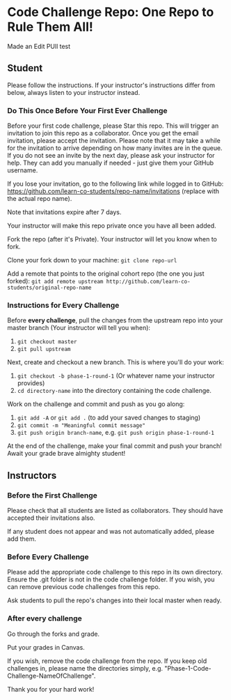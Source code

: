 # Code Challenge Repo: One Repo to Rule Them All!

Made an Edit PUll test

## Student

Please follow the instructions. If your instructor's instructions differ from below, always listen to your instructor instead.

### Do This Once Before Your First Ever Challenge

Before your first code challenge, please Star this repo. This will trigger an invitation to join this repo as a collaborator. Once you get the email invitation, please accept the invitation. Please note that it may take a while for the invitation to arrive depending on how many invites are in the queue. If you do not see an invite by the next day, please ask your instructor for help. They can add you manually if needed - just give them your GitHub username.

If you lose your invitation, go to the following link while logged in to GitHub: https://github.com/learn-co-students/repo-name/invitations (replace <repo-name> with the actual repo name). 

Note that invitations expire after 7 days.

Your instructor will make this repo private once you have all been added. 

Fork the repo (after it's Private). Your instructor will let you know when to fork.

Clone your fork down to your machine: `git clone repo-url`

Add a remote that points to the original cohort repo (the one you just forked): `git add remote upstream http://github.com/learn-co-students/original-repo-name`

### Instructions for Every Challenge

Before **every challenge**, pull the changes from the upstream repo into your master branch (Your instructor will tell you when):

1. `git checkout master`
2. `git pull upstream`

Next, create and checkout a new branch. This is where you'll do your work:
1. `git checkout -b phase-1-round-1` (Or whatever name your instructor provides)
2. `cd directory-name` into the directory containing the code challenge. 

Work on the challenge and commit and push as you go along:
1. `git add -A` or `git add .` (to add your saved changes to staging)
2. `git commit -m "Meaningful commit message"`
3. `git push origin branch-name`, e.g. `git push origin phase-1-round-1`

At the end of the challenge, make your final commit and push your branch! Await your grade brave almighty student!


## Instructors

### Before the First Challenge

Please check that all students are listed as collaborators. They should have accepted their invitations also.

If any student does not appear and was not automatically added, please add them.

### Before Every Challenge

Please add the appropriate code challenge to this repo in its own directory. Ensure the .git folder is not in the code challenge folder. If you wish, you can remove previous code challenges from this repo.

Ask students to pull the repo's changes into their local master when ready.

### After every challenge

Go through the forks and grade.

Put your grades in Canvas.

If you wish, remove the code challenge from the repo. If you keep old challenges in, please name the directories simply, e.g. "Phase-1-Code-Challenge-NameOfChallenge".

Thank you for your hard work!
